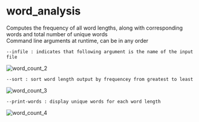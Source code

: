 # word_analysis
Computes the frequency of all word lengths, along with corresponding words and total number of unique words  
 Command line arguments at runtime, can be in any order
   
    --infile : indicates that following argument is the name of the input file 
![word_count_2](https://user-images.githubusercontent.com/38901192/39666416-39b60e1a-5058-11e8-9307-2a8279a2162c.png)  
  
    --sort : sort word length output by frequencey from greatest to least
![word_count_3](https://user-images.githubusercontent.com/38901192/39666444-a070f46c-5058-11e8-9ac9-0d705e5d663a.png)     
    
    --print-words : display unique words for each word length  
![word_count_4](https://user-images.githubusercontent.com/38901192/39666479-f7414724-5058-11e8-99d6-65619bf00af7.png)
    
 
